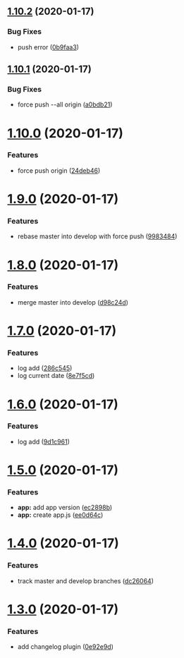 ## [1.10.2](https://github.com/nutbreaker/fantastic-waffle/compare/v1.10.1...v1.10.2) (2020-01-17)


### Bug Fixes

* push error ([0b9faa3](https://github.com/nutbreaker/fantastic-waffle/commit/0b9faa3a2e64823a4d4f06ef0b5908f23668a672))

## [1.10.1](https://github.com/nutbreaker/fantastic-waffle/compare/v1.10.0...v1.10.1) (2020-01-17)


### Bug Fixes

* force push --all origin ([a0bdb21](https://github.com/nutbreaker/fantastic-waffle/commit/a0bdb215b0b995a83125e425f2dc21f8642567af))

# [1.10.0](https://github.com/nutbreaker/fantastic-waffle/compare/v1.9.0...v1.10.0) (2020-01-17)


### Features

* force push origin ([24deb46](https://github.com/nutbreaker/fantastic-waffle/commit/24deb4688764b9f31b67ebd49c310f9e1fd96f59))

# [1.9.0](https://github.com/nutbreaker/fantastic-waffle/compare/v1.8.0...v1.9.0) (2020-01-17)


### Features

* rebase master into develop with force push ([9983484](https://github.com/nutbreaker/fantastic-waffle/commit/99834846331225db3a9f8da71eba7fb42e505dfc))

# [1.8.0](https://github.com/nutbreaker/fantastic-waffle/compare/v1.7.0...v1.8.0) (2020-01-17)


### Features

* merge master into develop ([d98c24d](https://github.com/nutbreaker/fantastic-waffle/commit/d98c24da4f6cbb7f2e5d109e5dd343eb212a8f5c))

# [1.7.0](https://github.com/nutbreaker/fantastic-waffle/compare/v1.6.0...v1.7.0) (2020-01-17)


### Features

* log add ([286c545](https://github.com/nutbreaker/fantastic-waffle/commit/286c545aae65edaee0150f9589b705de89abcb90))
* log current date ([8e7f5cd](https://github.com/nutbreaker/fantastic-waffle/commit/8e7f5cdd9d802f27f49fa12d66697381c1850d50))

# [1.6.0](https://github.com/nutbreaker/fantastic-waffle/compare/v1.5.0...v1.6.0) (2020-01-17)


### Features

* log add ([9d1c961](https://github.com/nutbreaker/fantastic-waffle/commit/9d1c961de39263a3077e8e7d1ca8a31d4fbfa727))

# [1.5.0](https://github.com/nutbreaker/fantastic-waffle/compare/v1.4.0...v1.5.0) (2020-01-17)


### Features

* **app:** add app version ([ec2898b](https://github.com/nutbreaker/fantastic-waffle/commit/ec2898b97e165df7dfd69de48f2af0a6c7c05b60))
* **app:** create app.js ([ee0d64c](https://github.com/nutbreaker/fantastic-waffle/commit/ee0d64c1ccdf43a3cbd03074be37b1b125beadd0))

# [1.4.0](https://github.com/nutbreaker/fantastic-waffle/compare/v1.3.0...v1.4.0) (2020-01-17)


### Features

* track master and develop branches ([dc26064](https://github.com/nutbreaker/fantastic-waffle/commit/dc260648551e960d178684e662d7da4b4205acda))

# [1.3.0](https://github.com/nutbreaker/fantastic-waffle/compare/v1.2.0...v1.3.0) (2020-01-17)


### Features

* add changelog plugin ([0e92e9d](https://github.com/nutbreaker/fantastic-waffle/commit/0e92e9d978cb1f2db1a6fe414413f0340c22ff59))
